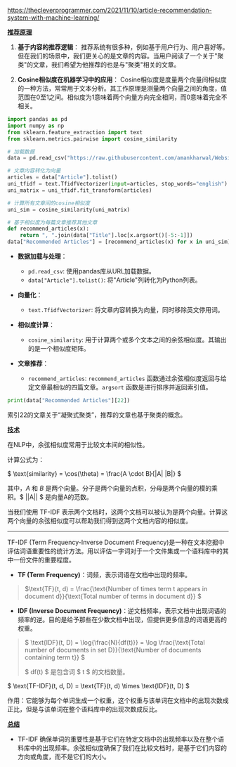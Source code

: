 https://thecleverprogrammer.com/2021/11/10/article-recommendation-system-with-machine-learning/

**<u>推荐原理</u>**

1. **基于内容的推荐逻辑**： 推荐系统有很多种，例如基于用户行为、用户喜好等。但在我们的场景中，我们更关心的是文章的内容。当用户阅读了一个关于"聚类"的文章，我们希望为他推荐的也是与"聚类"相关的文章。

2. **Cosine相似度在机器学习中的应用**： Cosine相似度是度量两个向量间相似度的一种方法，常常用于文本分析。其工作原理是测量两个向量之间的角度，值范围在0至1之间。相似度为1意味着两个向量方向完全相同，而0意味着完全不相关。

```Python
import pandas as pd
import numpy as np
from sklearn.feature_extraction import text
from sklearn.metrics.pairwise import cosine_similarity

# 加载数据
data = pd.read_csv("https://raw.githubusercontent.com/amankharwal/Website-data/master/articles.csv", encoding='latin1')

# 文章内容转化为向量
articles = data["Article"].tolist()
uni_tfidf = text.TfidfVectorizer(input=articles, stop_words="english")
uni_matrix = uni_tfidf.fit_transform(articles)

# 计算所有文章间的cosine相似度
uni_sim = cosine_similarity(uni_matrix)

# 基于相似度为每篇文章推荐其他文章
def recommend_articles(x):
    return ", ".join(data["Title"].loc[x.argsort()[-5:-1]])    
data["Recommended Articles"] = [recommend_articles(x) for x in uni_sim]

```

- **数据加载与处理**：
  - `pd.read_csv`: 使用pandas库从URL加载数据。
  - `data["Article"].tolist()`: 将"Article"列转化为Python列表。

- **向量化**：
  - `text.TfidfVectorizer`: 将文章内容转换为向量，同时移除英文停用词。

- **相似度计算**：
  - `cosine_similarity`: 用于计算两个或多个文本之间的余弦相似度。其输出的是一个相似度矩阵。

- **文章推荐**：
  - `recommend_articles`: `recommend_articles` 函数通过余弦相似度返回与给定文章最相似的四篇文章。`argsort` 函数是进行排序并返回索引值。

```Python
print(data["Recommended Articles"][22])
```

索引22的文章关于“凝聚式聚类”，推荐的文章也基于聚类的概念。

**<u>技术</u>**

在NLP中，余弦相似度常用于比较文本间的相似性。

计算公式为：

$ \text{similarity} = \cos(\theta) = \frac{A \cdot B}{\|A\| \|B\|} $

其中，$A$ 和 $B$ 是两个向量。分子是两个向量的点积，分母是两个向量的模的乘积。$ ||A|| $ 是向量A的范数。

当我们使用 TF-IDF 表示两个文档时，这两个文档可以被认为是两个向量。计算这两个向量的余弦相似度可以帮助我们得到这两个文档内容的相似度。

---

TF-IDF (Term Frequency-Inverse Document Frequency)是一种在文本挖掘中评估词语重要性的统计方法。用以评估一字词对于一个文件集或一个语料库中的其中一份文件的重要程度。

- **TF (Term Frequency)**：词频，表示词语在文档中出现的频率。
  

> $\text{TF}(t, d) = \frac{\text{Number of times term t appears in document d}}{\text{Total number of terms in document d}} $

- **IDF (Inverse Document Frequency)**：逆文档频率，表示文档中出现词语的频率的逆。目的是给予那些在少数文档中出现，但提供更多信息的词语更高的权重。

>  $ \text{IDF}(t, D) = \log{\frac{N}{df(t)}}  = \log \frac{\text{Total number of documents in set D}}{\text{Number of documents containing term t}} $
>
> $ df(t) $ 是包含词 $ t $ 的文档数量。

$ \text{TF-IDF}(t, d, D) = \text{TF}(t, d) \times \text{IDF}(t, D) $

作用：它能够为每个单词生成一个权重，这个权重与该单词在文档中的出现次数成正比，但是与该单词在整个语料库中的出现次数成反比。

**<u>总结</u>**

- TF-IDF 确保单词的重要性是基于它们在特定文档中的出现频率以及在整个语料库中的出现频率。余弦相似度确保了我们在比较文档时，是基于它们内容的方向或角度，而不是它们的大小。
